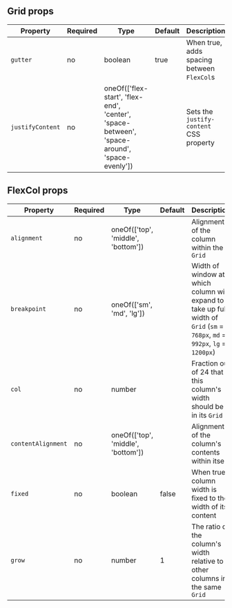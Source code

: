 ## Grid props

| Property          | Required   | Type                                                                                         | Default   | Description                                |
| ----------------- | ---------- | ---------                                                                                    | --------- | ------------                               |
| `gutter`          | no         | boolean                                                                                      | true      | When true, adds spacing between `FlexCol`s |
| `justifyContent`  | no         | oneOf(['flex-start', 'flex-end', 'center', 'space-between', 'space-around', 'space-evenly']) |           | Sets the `justify-content` CSS property    |

## FlexCol props

Property           | Required | Type                               | Default | Description
-------------------|----------|------------------------------------|---------|------------
`alignment`        | no       | oneOf(['top', 'middle', 'bottom']) |         | Alignment of the column within the `Grid`
`breakpoint`       | no       | oneOf(['sm', 'md', 'lg'])          |         | Width of window at which column will expand to take up full width of `Grid` (`sm` = `768px`, `md` = `992px`, `lg` = `1200px`)
`col`              | no       | number                             |         | Fraction out of 24 that this column's width should be in its `Grid`
`contentAlignment` | no       | oneOf(['top', 'middle', 'bottom']) |         | Alignment of the column's contents within itself
`fixed`            | no       | boolean                            | false   | When true, column width is fixed to the width of its content
`grow`             | no       | number                             | 1       | The ratio of the column's width relative to other columns in the same `Grid`
